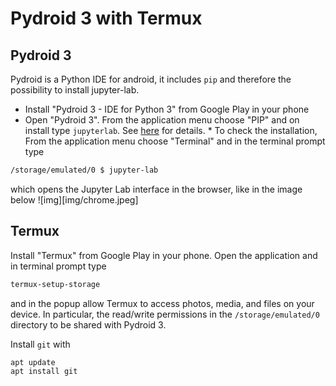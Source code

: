 # Pydroid 3 with Termux
## Pydroid 3
Pydroid is a Python IDE for android, it includes `pip` and therefore the possibility to install jupyter-lab. 

* Install "Pydroid 3 - IDE for Python 3" from Google Play in your phone
* Open "Pydroid 3". From the application menu choose "PIP" and on install type `jupyterlab`. See [here](https://stackoverflow.com/a/51581309/2268280) for details. * To check the installation, From the application menu choose "Terminal" and in the terminal prompt type
```bash
/storage/emulated/0 $ jupyter-lab
```
which opens the Jupyter Lab interface in the browser, like in the image below
![img][img/chrome.jpeg]

## Termux
Install "Termux" from Google Play in your phone. Open the application and in terminal prompt type
```bash
termux-setup-storage
```
and in the popup allow Termux to access photos, media, and files on your device.
In particular, the read/write permissions in the `/storage/emulated/0` directory to be shared with Pydroid 3.

Install `git` with
```bash
apt update
apt install git
```

